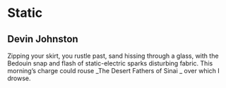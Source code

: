 # Static
## Devin Johnston
Zipping your skirt, you rustle past,
sand hissing through a glass,
with the Bedouin snap and flash
of static-electric
sparks disturbing fabric.
This morning’s charge could rouse
 _The Desert Fathers of Sinai
_
over which I drowse.